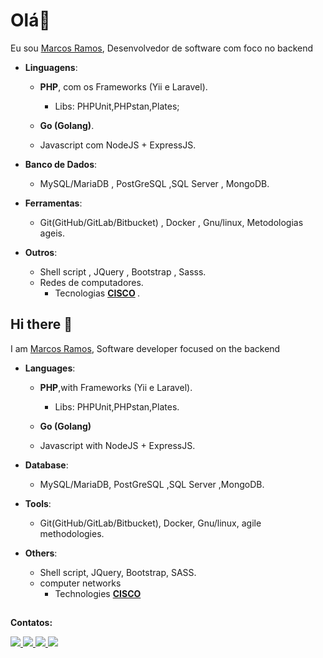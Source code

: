 # Olá👋

Eu sou [Marcos Ramos](https://www.linkedin.com/in/themarcosramos), Desenvolvedor de software com foco no backend

- **Linguagens**: 
  - <strong>PHP</strong>, com os Frameworks (Yii e Laravel).
    - Libs: PHPUnit,PHPstan,Plates; 

   - <strong>Go (Golang)</strong>.

  - Javascript com NodeJS + ExpressJS.

- **Banco de Dados**:
  - MySQL/MariaDB , PostGreSQL ,SQL Server , MongoDB.

- **Ferramentas**:
  - Git(GitHub/GitLab/Bitbucket) , Docker , Gnu/linux, Metodologias ageis.

- **Outros**:
  - Shell script , JQuery , Bootstrap , Sasss. 
  - Redes de computadores.
    - Tecnologias <strong>  [CISCO](https://www.cisco.com/) </strong>.

## Hi there 👋

I am [Marcos Ramos](https://www.linkedin.com/in/themarcosramos), Software developer focused on the backend

- **Languages**: 
  - <strong>PHP</strong>,with Frameworks (Yii e Laravel).
    - Libs: PHPUnit,PHPstan,Plates.

   - <strong>Go (Golang)</strong>

  - Javascript  with NodeJS + ExpressJS.

- **Database**:
  - MySQL/MariaDB, PostGreSQL ,SQL Server ,MongoDB. 

- **Tools**:
  - Git(GitHub/GitLab/Bitbucket), Docker, Gnu/linux, agile methodologies.

- **Others**:
  - Shell script, JQuery, Bootstrap, SASS. 
  - computer networks
    - Technologies <strong> [CISCO](https://www.cisco.com/) </strong>

##
<p align="left">
<strong>Contatos:</strong> 
</p>

<p align="left">
  <a href="https://www.linkedin.com/in/themarcosramos" target="_blank">
    <img src="https://img.shields.io/badge/-LinkedIn-%230077B5?style=for-the-badge&logo=linkedin&logoColor=white" target="_blank">
  </a> 
   <a href="https://twitter.com/themarcosramos_" target="_blank">
    <img src="https://img.shields.io/badge/-twitter-%23000000?style=for-the-badge&logo=x&logoColor=white" target="_blank">
  </a>
  <a href="https://bsky.app/profile/themarcosramos.bsky.social" target="_blank">
    <img src="https://img.shields.io/badge/-bluesky-%230099B6?style=for-the-badge&logo=bluesky&logoColor=white" target="_blank">
  </a>
   <a href="https://www.threads.net/@themarcosramos_" target="_blank">
    <img src="https://img.shields.io/badge/-threads-%23030303?style=for-the-badge&logo=threads&logoColor=white" target="_blank">
  </a>
</p>
